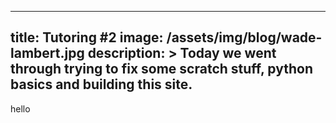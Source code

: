 ---
title: Tutoring #2
image: /assets/img/blog/wade-lambert.jpg
description: >
  Today we went through trying to fix some scratch stuff, python basics and building this site.
 ---
 
 hello
